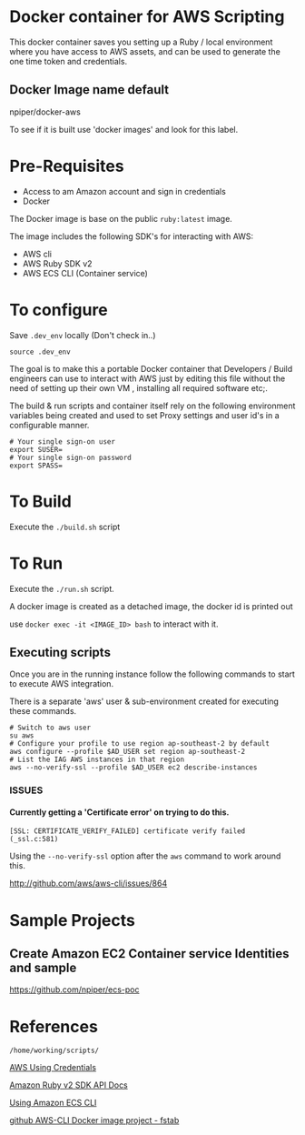 # Docker container for AWS Scripting

This docker container saves you setting up a Ruby / local environment where you have access to AWS assets, and can be used to generate the one time token and credentials.

## Docker Image name default

npiper/docker-aws

To see if it is built use 'docker images' and look for this label.

# Pre-Requisites
 * Access to am Amazon account and sign in credentials
 * Docker

The Docker image is base on the public `ruby:latest` image.

The image includes the following SDK's for interacting with AWS:

* AWS cli
* AWS Ruby SDK v2
* AWS ECS CLI (Container service)
# To configure

Save `.dev_env` locally (Don't check in..)

`source .dev_env`

The goal is to make this a portable Docker container that Developers / Build engineers can use to interact with AWS just by editing this file without the need of setting up their own VM , installing all required software etc;.

The build & run scripts and container itself rely on the following environment variables being created and used to set Proxy settings and user id's in a configurable manner.

```
# Your single sign-on user
export SUSER=
# Your single sign-on password
export SPASS=
```



# To Build

Execute the `./build.sh` script


# To Run

Execute the `./run.sh` script.

A docker image is created as a detached image, the docker id is printed out

use `docker exec -it <IMAGE_ID> bash` to interact with it.

## Executing scripts

Once you are in the running instance follow the following commands to start to execute AWS integration.

There is a separate 'aws' user & sub-environment created for executing these commands.

```
# Switch to aws user
su aws
# Configure your profile to use region ap-southeast-2 by default
aws configure --profile $AD_USER set region ap-southeast-2
# List the IAG AWS instances in that region
aws --no-verify-ssl --profile $AD_USER ec2 describe-instances
```
### ISSUES 
 
#### Currently getting a 'Certificate error' on trying to do this.

```
[SSL: CERTIFICATE_VERIFY_FAILED] certificate verify failed (_ssl.c:581)
```

Using the `--no-verify-ssl` option after the `aws` command to work around this.

http://github.com/aws/aws-cli/issues/864


# Sample Projects

## Create Amazon EC2 Container service Identities and sample 

https://github.com/npiper/ecs-poc

# References

`/home/working/scripts/`

[AWS Using Credentials](https://blogs.aws.amazon.com/security/post/Tx3D6U6WSFGOK2H/A-New-and-Standardized-Way-to-Manage-Credentials-in-the-AWS-SDKs)

[Amazon Ruby v2 SDK API Docs](http://docs.aws.amazon.com/sdkforruby/api/top-level-namespace.html)

[Using Amazon ECS CLI](http://docs.aws.amazon.com/AmazonECS/latest/developerguide/ECS_CLI.html)


[github AWS-CLI Docker image project - fstab ](https://github.com/fstab/docker-aws-cli)
